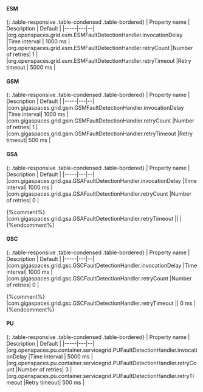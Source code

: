 
#### ESM

{: .table-responsive  .table-condensed   .table-bordered}
| Property name | Description | Default   |
|-----|---|--|
|org.openspaces.grid.esm.ESMFaultDetectionHandler.invocationDelay  |Time interval | 1000 ms |
|org.openspaces.grid.esm.ESMFaultDetectionHandler.retryCount    |Number of retries|    1  |
|org.openspaces.grid.esm.ESMFaultDetectionHandler.retryTimeout   |Retry timeout |   5000 ms  |

#### GSM

{: .table-responsive  .table-condensed   .table-bordered}
| Property name | Description | Default   |
|-----|---|--|
|com.gigaspaces.grid.gsm.GSMFaultDetectionHandler.invocationDelay |Time interval| 1000 ms   |
|com.gigaspaces.grid.gsm.GSMFaultDetectionHandler.retryCount     |Number of retries|  1   |
|com.gigaspaces.grid.gsm.GSMFaultDetectionHandler.retryTimeout    |Retry timeout| 500 ms   |

#### GSA

{: .table-responsive  .table-condensed   .table-bordered}
| Property name | Description | Default   |
|-----|---|--|
|com.gigaspaces.grid.gsa.GSAFaultDetectionHandler.invocationDelay  |Time interval| 1000 ms  |
|com.gigaspaces.grid.gsa.GSAFaultDetectionHandler.retryCount      |Number of retries|  0  |

{%comment%}
|com.gigaspaces.grid.gsa.GSAFaultDetectionHandler.retryTimeout    ||   |
{%endcomment%}

#### GSC

{: .table-responsive  .table-condensed   .table-bordered}
| Property name | Description | Default   |
|-----|---|--|
|com.gigaspaces.grid.gsc.GSCFaultDetectionHandler.invocationDelay  |Time interval|  1000 ms |
|com.gigaspaces.grid.gsc.GSCFaultDetectionHandler.retryCount        |Number of retries| 0 |

{%comment%}
|com.gigaspaces.grid.gsc.GSCFaultDetectionHandler.retryTimeout      || 0 ms |
{%endcomment%}

#### PU

{: .table-responsive  .table-condensed   .table-bordered}
| Property name | Description | Default   |
|-----|---|--|
|org.openspaces.pu.container.servicegrid.PUFaultDetectionHandler.invocationDelay |Time interval | 5000 ms  |
|org.openspaces.pu.container.servicegrid.PUFaultDetectionHandler.retryCount  |Number of retries|    3   |
|org.openspaces.pu.container.servicegrid.PUFaultDetectionHandler.retryTimeout |Retry timeout|   500 ms   |
